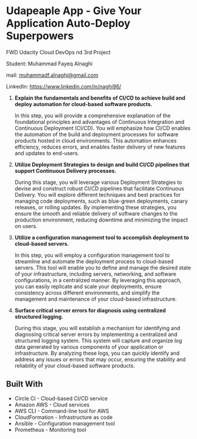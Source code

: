 # Udapeaple App - Give Your Application Auto-Deploy Superpowers
FWD Udacity Cloud DevOps nd 3rd Project

Student: Muhammad Fayeq Alnaghi

mail: muhammadf.alnaghi@gmail.com

LinkedIn: https://www.linkedin.com/in/naghi96/

1. <b>Explain the fundamentals and benefits of CI/CD to achieve build and deploy automation for cloud-based software products.</b>

   In this step, you will provide a comprehensive explanation of the foundational principles and advantages of Continuous Integration and Continuous Deployment (CI/CD). You will emphasize how CI/CD enables the automation of the build and deployment processes for software products hosted in cloud environments. This automation enhances efficiency, reduces errors, and enables faster delivery of new features and updates to end-users.

2. <b>Utilize Deployment Strategies to design and build CI/CD pipelines that support Continuous Delivery processes.</b>

   During this stage, you will leverage various Deployment Strategies to devise and construct robust CI/CD pipelines that facilitate Continuous Delivery. You will explore different techniques and best practices for managing code deployments, such as blue-green deployments, canary releases, or rolling updates. By implementing these strategies, you ensure the smooth and reliable delivery of software changes to the production environment, reducing downtime and minimizing the impact on users.

3. <b>Utilize a configuration management tool to accomplish deployment to cloud-based servers.</b>

   In this step, you will employ a configuration management tool to streamline and automate the deployment process to cloud-based servers. This tool will enable you to define and manage the desired state of your infrastructure, including servers, networking, and software configurations, in a centralized manner. By leveraging this approach, you can easily replicate and scale your deployments, ensure consistency across different environments, and simplify the management and maintenance of your cloud-based infrastructure.

4. <b>Surface critical server errors for diagnosis using centralized structured logging.</b>

   During this stage, you will establish a mechanism for identifying and diagnosing critical server errors by implementing a centralized and structured logging system. This system will capture and organize log data generated by various components of your application or infrastructure. By analyzing these logs, you can quickly identify and address any issues or errors that may occur, ensuring the stability and reliability of your cloud-based software products.

## Built With

- Circle CI - Cloud-based CI/CD service
- Amazon AWS - Cloud services
- AWS CLI - Command-line tool for AWS
- CloudFormation - Infrastructure as code
- Ansible - Configuration management tool
- Prometheus - Monitoring tool
